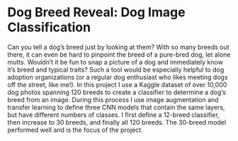 # Dog Breed Reveal: Dog Image Classification
Can you tell a dog’s breed just by looking at them? With so many breeds out there, it can even be hard to pinpoint the breed of a pure-bred dog, let alone mutts. Wouldn’t it be fun to snap a picture of a dog and immediately know it’s breed and typical traits? Such a tool would be especially helpful to dog adoption organizations (or a regular dog enthusiast who likes meeting dogs off the street, like me!). In this project I use a Kaggle dataset of over 10,000 dog photos spanning 120 breeds to create a classifier to determine a dog’s breed from an image. During this process I use image augmentation and transfer learning to define three CNN models that contain the same layers, but have different numbers of classes. I first define a 12-breed classifier, then increase to 30 breeds, and finally all 120 breeds. The 30-breed model performed well and is the focus of the project.
